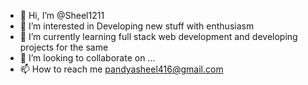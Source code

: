 - 👋 Hi, I’m @Sheel1211
- 👀 I’m interested in Developing new stuff with enthusiasm
- 🌱 I’m currently learning full stack web development and developing projects for the same
- 💞️ I’m looking to collaborate on ...
- 📫 How to reach me pandyasheel416@gmail.com

<!---
Sheel1211/Sheel1211 is a ✨ special ✨ repository because its `README.md` (this file) appears on your GitHub profile.
You can click the Preview link to take a look at your changes.
--->
